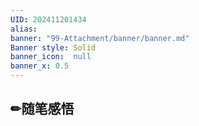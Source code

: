 ```yaml
---
UID: 202411201434 
alias:
banner: "99-Attachment/banner/banner.md"
Banner style: Solid
banner_icon:  null
banner_x: 0.5
---
```


## ✏随笔感悟


